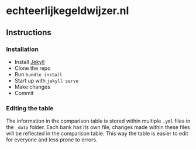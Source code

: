 # echteerlijkegeldwijzer.nl

## Instructions

### Installation
- Install [Jekyll](https://jekyllrb.com)
- Clone the repo
- Run `bundle install`
- Start up with `jekyll serve`
- Make changes
- Commit

### Editing the table
The information in the comparison table is stored within multiple `.yml` files in the `_data` folder. Each bank has its own file, changes made within these files will be reflected in the comparison table. This way the table is easier to edit for everyone and less prone to errors.

